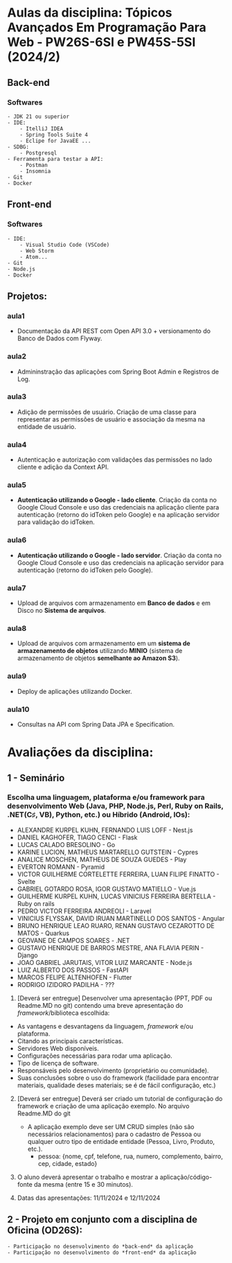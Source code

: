 # Aulas da disciplina: Tópicos Avançados Em Programação Para Web - PW26S-6SI e PW45S-5SI (2024/2)

## Back-end 
### Softwares
	- JDK 21 ou superior
	- IDE:
		- ItelliJ IDEA
		- Spring Tools Suite 4		
		- Eclipe for JavaEE ...
	- SDBG:
		- Postgresql
	- Ferramenta para testar a API:
		- Postman
		- Insomnia
	- Git
	- Docker
	
## Front-end 
### Softwares
	- IDE:
		- Visual Studio Code (VSCode)
		- Web Storm
		- Atom...
	- Git
	- Node.js
	- Docker

## Projetos:


### aula1
- Documentação da API REST com Open API 3.0 + versionamento do Banco de Dados com Flyway.

### aula2
- Admininstração das aplicações com Spring Boot Admin e Registros de Log.

### aula3
- Adição de permissões de usuário. Criação de uma classe para representar as permissões de usuário e associação da mesma na entidade de usuário.

### aula4
- Autenticação e autorização com validações das permissões no lado cliente e adição da Context API.

### aula5
- **Autenticação utilizando o Google - lado cliente**. Criação da conta no Google Cloud Console e uso das credenciais na aplicação cliente para autenticação (retorno do idToken pelo Google) e na aplicação servidor para validação do idToken.

### aula6
- **Autenticação utilizando o Google - lado servidor**. Criação da conta no Google Cloud Console e uso das credenciais na aplicação servidor para autenticação (retorno do idToken pelo Google).

### aula7
- Upload de arquivos com armazenamento em **Banco de dados** e em Disco no **Sistema de arquivos**.

### aula8
- Upload de arquivos com armazenamento em um **sistema de armazenamento de objetos** utilizando **MINIO** (sistema de armazenamento de objetos **semelhante ao Amazon S3**).

### aula9
- Deploy de aplicações utilizando Docker.

### aula10
- Consultas na API com Spring Data JPA e Specification.


# Avaliações da disciplina:

## 1 - Seminário
### Escolha uma linguagem, plataforma e/ou framework para desenvolvimento Web (Java, PHP, Node.js, Perl, Ruby on Rails, .NET(C♯, VB), Python, etc.) ou Híbrido (Android, IOs):

- ALEXANDRE KURPEL KUHN, FERNANDO LUIS LOFF - Nest.js
- DANIEL KAGHOFER, TIAGO CENCI - Flask
- LUCAS CALADO BRESOLINO - Go
- KARINE LUCION, MATHEUS MARTARELLO GUTSTEIN - Cypres 
- ANALICE MOSCHEN, MATHEUS DE SOUZA GUEDES - Play
- EVERTON ROMANN - Pyramid
- VICTOR GUILHERME CORTELETTE FERREIRA, LUAN FILIPE FINATTO - Svelte
- GABRIEL GOTARDO ROSA, IGOR GUSTAVO MATIELLO - Vue.js
- GUILHERME KURPEL KUHN, LUCAS VINICIUS FERREIRA BERTELLA - Ruby on rails
- PEDRO VICTOR FERREIRA ANDREOLI - Laravel
- VINICIUS FLYSSAK, DAVID IRUAN MARTINELLO DOS SANTOS - Angular
- BRUNO HENRIQUE LEAO RUARO, RENAN GUSTAVO CEZAROTTO DE MATOS - Quarkus
- GEOVANE DE CAMPOS SOARES - .NET
- GUSTAVO HENRIQUE DE BARROS MESTRE, ANA FLAVIA PERIN - Django
- JOAO GABRIEL JARUTAIS, VITOR LUIZ MARCANTE - Node.js
- LUIZ ALBERTO DOS PASSOS - FastAPI
- MARCOS FELIPE ALTENHOFEN - Flutter
- RODRIGO IZIDORO PADILHA - ???

1. [Deverá ser entregue] Desenvolver uma apresentação (PPT, PDF ou Readme.MD no git) contendo uma breve apresentação do *framework*/biblioteca escolhida:
- As vantagens e desvantagens da linguagem, *framework* e/ou plataforma. 
- Citando as principais características. 
- Servidores Web disponíveis. 
- Configurações necessárias para rodar uma aplicação. 
- Tipo de licença de software. 
- Responsáveis pelo desenvolvimento (proprietário ou comunidade). 
- Suas conclusões sobre o uso do framework (facilidade para encontrar materiais, qualidade deses materiais; se é de fácil configuração, etc.)


2. [Deverá ser entregue] Deverá ser criado um tutorial de configuração do framework e criação de uma aplicação exemplo. No arquivo Readme.MD do git
	- A aplicação exemplo deve ser UM CRUD simples (não são necessários relacionamentos) para o cadastro de Pessoa ou qualquer outro tipo de entidade entidade (Pessoa, Livro, Produto, etc.).
		- pessoa: {nome, cpf, telefone, rua, numero, complemento, bairro, cep, cidade, estado}


3. O aluno deverá apresentar o trabalho e mostrar a aplicação/código-fonte da mesma (entre 15 e 30 minutos).

4. Datas das apresentações: 11/11/2024 e 12/11/2024
	
## 2 - Projeto em conjunto com a disciplina de Oficina (OD26S):
	- Participação no desenvolvimento do *back-end* da aplicação
	- Participação no desenvolvimento do *front-end* da aplicação
